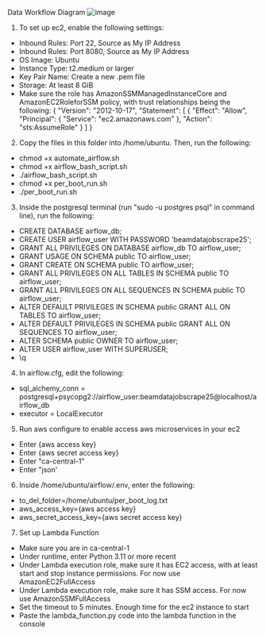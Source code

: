 Data Workflow Diagram
![image](https://github.com/user-attachments/assets/4e9d3e2c-df2b-436d-867d-509142d1fd32)


1. To set up ec2, enable the following settings:
- Inbound Rules: Port 22, Source as My IP Address
- Inbound Rules: Port 8080, Source as My IP Address
- OS Image: Ubuntu
- Instance Type: t2.medium or larger
- Key Pair Name: Create a new .pem file
- Storage: At least 8 GiB
- Make sure the role has AmazonSSMManagedInstanceCore and AmazonEC2RoleforSSM policy, with trust relationships being the following:
{
    "Version": "2012-10-17",
    "Statement": [
        {
            "Effect": "Allow",
            "Principal": {
                "Service": "ec2.amazonaws.com"
            },
            "Action": "sts:AssumeRole"
        }
    ]
}
2. Copy the files in this folder into /home/ubuntu. Then, run the following:
- chmod +x automate_airflow.sh
- chmod +x airflow_bash_script.sh
- ./airflow_bash_script.sh
- chmod +x per_boot_run.sh
- ./per_boot_run.sh
3. Inside the postgresql terminal (run "sudo -u postgres psql" in command line), run the following:
- CREATE DATABASE airflow_db;
- CREATE USER airflow_user WITH PASSWORD 'beamdatajobscrape25';
- GRANT ALL PRIVILEGES ON DATABASE airflow_db TO airflow_user;
- GRANT USAGE ON SCHEMA public TO airflow_user;
- GRANT CREATE ON SCHEMA public TO airflow_user;
- GRANT ALL PRIVILEGES ON ALL TABLES IN SCHEMA public TO airflow_user;
- GRANT ALL PRIVILEGES ON ALL SEQUENCES IN SCHEMA public TO airflow_user;
- ALTER DEFAULT PRIVILEGES IN SCHEMA public GRANT ALL ON TABLES TO airflow_user;
- ALTER DEFAULT PRIVILEGES IN SCHEMA public GRANT ALL ON SEQUENCES TO airflow_user;
- ALTER SCHEMA public OWNER TO airflow_user;
- ALTER USER airflow_user WITH SUPERUSER;
- \q
4. In airflow.cfg, edit the following:
-  sql_alchemy_conn = postgresql+psycopg2://airflow_user:beamdatajobscrape25@localhost/airflow_db
-  executor = LocalExecutor
5. Run aws configure to enable access aws microservices in your ec2
-  Enter {aws access key}
-  Enter {aws secret access key}
-  Enter "ca-central-1"
-  Enter "json'
6. Inside /home/ubuntu/airflow/.env, enter the following:
-  to_del_folder=/home/ubuntu/per_boot_log.txt
-  aws_access_key={aws access key}
-  aws_secret_access_key={aws secret access key}
7. Set up Lambda Function
- Make sure you are in ca-central-1
- Under runtime, enter Python 3.11 or more recent
- Under Lambda execution role, make sure it has EC2 access, with at least start and stop instance permissions. For now use AmazonEC2FullAccess
- Under Lambda execution role, make sure it has SSM access. For now use AmazonSSMFullAccess
- Set the timeout to 5 minutes. Enough time for the ec2 instance to start
- Paste the lambda_function.py code into the lambda function in the console
